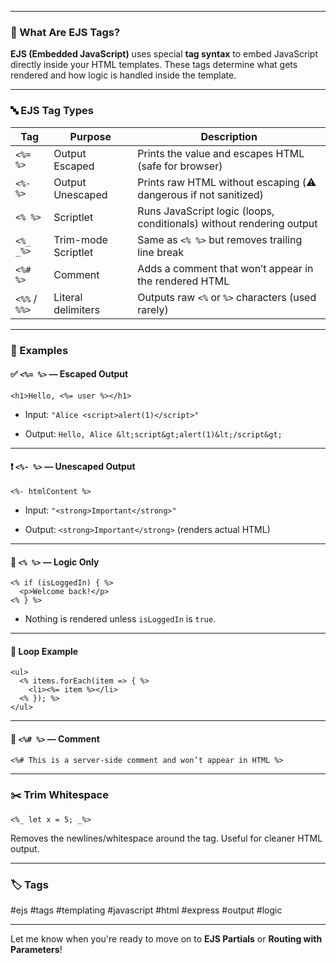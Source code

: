 
---
### 🧠 What Are EJS Tags?

**EJS (Embedded JavaScript)** uses special **tag syntax** to embed JavaScript directly inside your HTML templates. These tags determine what gets rendered and how logic is handled inside the template.

---

### 🔤 EJS Tag Types

|Tag|Purpose|Description|
|---|---|---|
|`<%= %>`|Output Escaped|Prints the value and escapes HTML (safe for browser)|
|`<%- %>`|Output Unescaped|Prints raw HTML without escaping (⚠️ dangerous if not sanitized)|
|`<% %>`|Scriptlet|Runs JavaScript logic (loops, conditionals) without rendering output|
|`<%_ _%>`|Trim-mode Scriptlet|Same as `<% %>` but removes trailing line break|
|`<%# %>`|Comment|Adds a comment that won’t appear in the rendered HTML|
|`<%%` / `%%>`|Literal delimiters|Outputs raw `<%` or `%>` characters (used rarely)|

---

### 🧪 Examples

#### ✅ `<%= %>` — Escaped Output

```ejs
<h1>Hello, <%= user %></h1>
```

- Input: `"Alice <script>alert(1)</script>"`
    
- Output: `Hello, Alice &lt;script&gt;alert(1)&lt;/script&gt;`
    

---

#### ❗ `<%- %>` — Unescaped Output

```ejs
<%- htmlContent %>
```

- Input: `"<strong>Important</strong>"`
    
- Output: `<strong>Important</strong>` (renders actual HTML)
    

---

#### 🔁 `<% %>` — Logic Only

```ejs
<% if (isLoggedIn) { %>
  <p>Welcome back!</p>
<% } %>
```

- Nothing is rendered unless `isLoggedIn` is `true`.
    

---

#### 🔄 Loop Example

```ejs
<ul>
  <% items.forEach(item => { %>
    <li><%= item %></li>
  <% }); %>
</ul>
```

---

#### 💬 `<%# %>` — Comment

```ejs
<%# This is a server-side comment and won’t appear in HTML %>
```

---

### ✂️ Trim Whitespace

```ejs
<%_ let x = 5; _%>
```

Removes the newlines/whitespace around the tag. Useful for cleaner HTML output.

---

### 🏷️ Tags

#ejs #tags #templating #javascript #html #express #output #logic

---

Let me know when you're ready to move on to **EJS Partials** or **Routing with Parameters**!